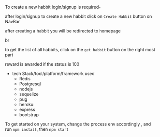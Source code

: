 To create a new habbit login/signup is required-

after login/signup to create a new habbit click on `Create Habbit` button on NavBar

after creating a habbit you will be redirected to homepage

br

to get the list of all habbits, click on the `get habbit` button on the right most part

reward is awarded if the status is 100

- tech Stack/tool/platform/framework used
  - Redis
  - Postgresql
  - nodejs
  - sequelize
  - pug
  - heroku
  - express
  - bootstrap

To get started on your system, change the process env accordingly , and run `npm install`, then `npm start`
